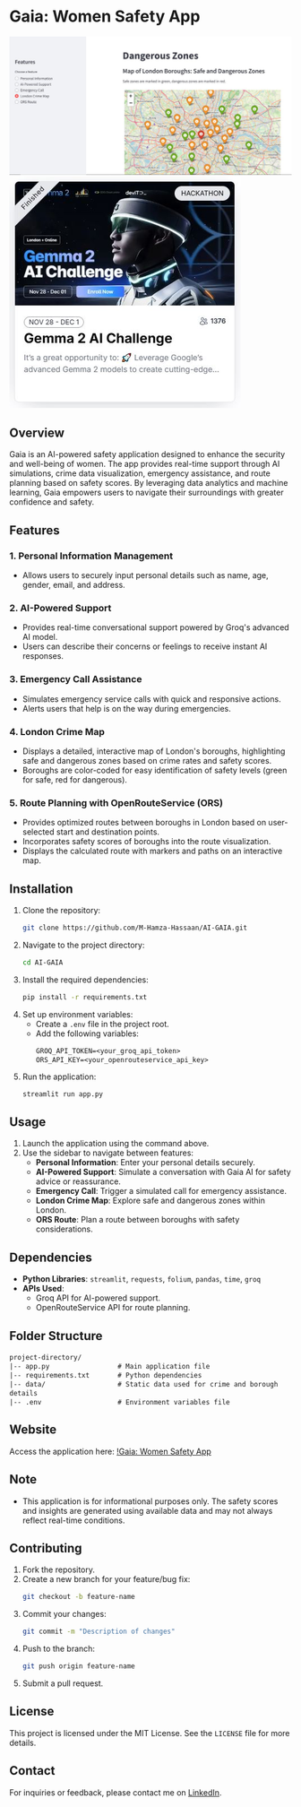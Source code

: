 # Gaia: Women Safety App
![AnotherPage](DangerousArea.JPG)
![Gemma2 AI](Gemma2Ai.JPG)
## Overview
Gaia is an AI-powered safety application designed to enhance the security and well-being of women. The app provides real-time support through AI simulations, crime data visualization, emergency assistance, and route planning based on safety scores. By leveraging data analytics and machine learning, Gaia empowers users to navigate their surroundings with greater confidence and safety.

## Features

### 1. **Personal Information Management**
- Allows users to securely input personal details such as name, age, gender, email, and address.

### 2. **AI-Powered Support**
- Provides real-time conversational support powered by Groq's advanced AI model.
- Users can describe their concerns or feelings to receive instant AI responses.

### 3. **Emergency Call Assistance**
- Simulates emergency service calls with quick and responsive actions.
- Alerts users that help is on the way during emergencies.

### 4. **London Crime Map**
- Displays a detailed, interactive map of London's boroughs, highlighting safe and dangerous zones based on crime rates and safety scores.
- Boroughs are color-coded for easy identification of safety levels (green for safe, red for dangerous).

### 5. **Route Planning with OpenRouteService (ORS)**
- Provides optimized routes between boroughs in London based on user-selected start and destination points.
- Incorporates safety scores of boroughs into the route visualization.
- Displays the calculated route with markers and paths on an interactive map.

## Installation

1. Clone the repository:
   ```bash
   git clone https://github.com/M-Hamza-Hassaan/AI-GAIA.git
   ```
2. Navigate to the project directory:
   ```bash
   cd AI-GAIA
   ```
3. Install the required dependencies:
   ```bash
   pip install -r requirements.txt
   ```
4. Set up environment variables:
   - Create a `.env` file in the project root.
   - Add the following variables:
     ```
     GROQ_API_TOKEN=<your_groq_api_token>
     ORS_API_KEY=<your_openrouteservice_api_key>
     ```
5. Run the application:
   ```bash
   streamlit run app.py
   ```

## Usage

1. Launch the application using the command above.
2. Use the sidebar to navigate between features:
   - **Personal Information**: Enter your personal details securely.
   - **AI-Powered Support**: Simulate a conversation with Gaia AI for safety advice or reassurance.
   - **Emergency Call**: Trigger a simulated call for emergency assistance.
   - **London Crime Map**: Explore safe and dangerous zones within London.
   - **ORS Route**: Plan a route between boroughs with safety considerations.

## Dependencies

- **Python Libraries**: `streamlit`, `requests`, `folium`, `pandas`, `time`, `groq`
- **APIs Used**:
  - Groq API for AI-powered support.
  - OpenRouteService API for route planning.

## Folder Structure

```
project-directory/
|-- app.py                 # Main application file
|-- requirements.txt       # Python dependencies
|-- data/                  # Static data used for crime and borough details
|-- .env                   # Environment variables file
```

## Website

Access the application here: [!Gaia: Women Safety App](https://hackathon-y.streamlit.app/)



## Note

- This application is for informational purposes only. The safety scores and insights are generated using available data and may not always reflect real-time conditions.

## Contributing

1. Fork the repository.
2. Create a new branch for your feature/bug fix:
   ```bash
   git checkout -b feature-name
   ```
3. Commit your changes:
   ```bash
   git commit -m "Description of changes"
   ```
4. Push to the branch:
   ```bash
   git push origin feature-name
   ```
5. Submit a pull request.

## License

This project is licensed under the MIT License. See the `LICENSE` file for more details.

## Contact

For inquiries or feedback, please contact me on [LinkedIn](https://www.linkedin.com/in/muhammad-hamza-hassaan/).

